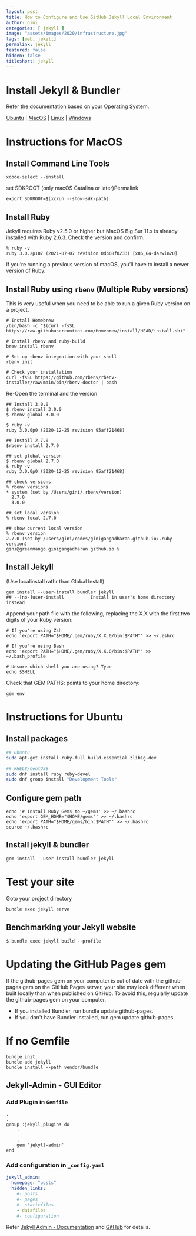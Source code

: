 ```yaml
---
layout: post
title: How to Configure and Use GitHub Jekyll Local Environment
author: gini
categories: [ jekyll ]
image: "assets/images/2020/infrastructure.jpg"
tags: [web, jekyll]
permalink: jekyll
featured: false
hidden: false
titleshort: jekyll
---
```

# Install Jekyll & Bundler

Refer the documentation based on your Operating System.

[Ubuntu](https://jekyllrb.com/docs/installation/ubuntu/) | [MacOS](https://jekyllrb.com/docs/installation/macos/) | [Linux](https://jekyllrb.com/docs/installation/other-linux/) | [Windows](https://jekyllrb.com/docs/installation/windows/)

# Instructions for MacOS

## Install Command Line Tools

```shell
xcode-select --install
```

set SDKROOT (only macOS Catalina or later)Permalink

```shell
export SDKROOT=$(xcrun --show-sdk-path)
```

## Install Ruby

Jekyll requires Ruby v2.5.0 or higher but MacOS Big Sur 11.x is already installed with Ruby 2.6.3. Check the version and confirm.

```shell
% ruby -v
ruby 3.0.2p107 (2021-07-07 revision 0db68f0233) [x86_64-darwin20]
```

If you’re running a previous version of macOS, you’ll have to install a newer version of Ruby. 

## Install Ruby using `rbenv` (Multiple Ruby versions)

This is very useful when you need to be able to run a given Ruby version on a project.

```shell
# Install Homebrew
/bin/bash -c "$(curl -fsSL https://raw.githubusercontent.com/Homebrew/install/HEAD/install.sh)"

# Install rbenv and ruby-build
brew install rbenv

# Set up rbenv integration with your shell
rbenv init

# Check your installation
curl -fsSL https://github.com/rbenv/rbenv-installer/raw/main/bin/rbenv-doctor | bash
```

Re-Open the terminal and the version

```shell
## Install 3.0.0
$ rbenv install 3.0.0
$ rbenv global 3.0.0

$ ruby -v
ruby 3.0.0p0 (2020-12-25 revision 95aff21468)

## Install 2.7.0
$rbenv install 2.7.0

## set global version
$ rbenv global 2.7.0
$ ruby -v
ruby 3.0.0p0 (2020-12-25 revision 95aff21468)

## check versions
% rbenv versions     
* system (set by /Users/gini/.rbenv/version)
  2.7.0
  3.0.0

## set local version
% rbenv local 2.7.0

## show current local version
% rbenv version    
2.7.0 (set by /Users/gini/codes/ginigangadharan.github.io/.ruby-version)
gini@greenmango ginigangadharan.github.io % 

```

## Install Jekyll

(Use localinstall rathr than Global Install)

```shell
gem install --user-install bundler jekyll
## --[no-]user-install          Install in user's home directory instead
```

Append your path file with the following, replacing the X.X with the first two digits of your Ruby version:

```shell
# If you're using Zsh
echo 'export PATH="$HOME/.gem/ruby/X.X.0/bin:$PATH"' >> ~/.zshrc

# If you're using Bash
echo 'export PATH="$HOME/.gem/ruby/X.X.0/bin:$PATH"' >> ~/.bash_profile

# Unsure which shell you are using? Type
echo $SHELL
```

Check that GEM PATHS: points to your home directory:

```shell
gem env
```

# Instructions for Ubuntu
## Install packages


```bash
## Ubuntu
sudo apt-get install ruby-full build-essential zlib1g-dev

## RHEL8/CentOS8
sudo dnf install ruby ruby-devel
sudo dnf group install "Development Tools"
```


## Configure gem path
```
echo '# Install Ruby Gems to ~/gems' >> ~/.bashrc
echo 'export GEM_HOME="$HOME/gems"' >> ~/.bashrc
echo 'export PATH="$HOME/gems/bin:$PATH"' >> ~/.bashrc
source ~/.bashrc
```

## Install jekyll & bundler
```
gem install --user-install bundler jekyll
```

# Test your site
Goto your project directory
```
bundle exec jekyll serve
```

## Benchmarking your Jekyll website

```shell
$ bundle exec jekyll build --profile
```

# Updating the GitHub Pages gem
If the github-pages gem on your computer is out of date with the github-pages gem on the GitHub Pages server, your site may look different when built locally than when published on GitHub. To avoid this, regularly update the github-pages gem on your computer.

- If you installed Bundler, run bundle update github-pages.
- If you don't have Bundler installed, run gem update github-pages.


# If no Gemfile

```
bundle init
bundle add jekyll
bundle install --path vendor/bundle
```

## Jekyll-Admin - GUI Editor


### Add Plugin in `Gemfile`

```
.
.
group :jekyll_plugins do
    .
    .
    .
    gem 'jekyll-admin'
end
```

### Add configuration in `_config.yaml`

```yaml
jekyll_admin:
  homepage: "posts"
  hidden_links:
    #- posts
    #- pages
    #- staticfiles
    - datafiles
    #- configuration
```

Refer [Jekyll Admin - Documentation](https://jekyll.github.io/jekyll-admin/) and [GitHub](https://github.com/jekyll/jekyll-admin) for details.